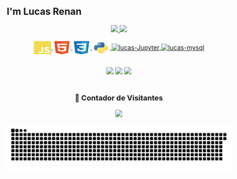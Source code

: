 ## I'm Lucas Renan

 <div align=center>
  <a href="https://github.com/B-Lucas365">
  <img height="180em" src="https://github-readme-stats.vercel.app/api?username=B-Lucas365&show_icons=true&theme=dracula&include_all_commits=true&count_private=true"/>
  <img height="180em" src="https://github-readme-stats.vercel.app/api/top-langs/?username=B-Lucas365&layout=compact&langs_count=16&theme=dracula"/>
<div>
<div style="display: inline_block"><br>
  <img align="center" alt="lucas-Js" height="30" width="40" src="https://raw.githubusercontent.com/devicons/devicon/master/icons/javascript/javascript-plain.svg">
  <img align="center" alt="lucas-HTML" height="30" width="40" src="https://raw.githubusercontent.com/devicons/devicon/master/icons/html5/html5-original.svg">
  <img align="center" alt="lucas-CSS" height="30" width="40" src="https://raw.githubusercontent.com/devicons/devicon/master/icons/css3/css3-original.svg">
  <img align="center" alt="lucas-Python" height="30" width="40" src="https://raw.githubusercontent.com/devicons/devicon/master/icons/python/python-original.svg">
 <img align="center" alt="lucas-Jupyter" height="30" width="40" src="https://jupyter.org/assets/main-logo.svg">
 <img align="center" alt="lucas-mysql" height="30" width="30" src="https://labs.mysql.com/common/logos/mysql-logo.svg?v2">
 
</div>
</div>


 ##

 <div align=center> 
  <a href="https://www.instagram.com/1lucas_r/" target="_blank"><img src="https://img.shields.io/badge/-Instagram-%23E4405F?style=for-the-badge&logo=instagram&logoColor=white" target="_blank"></a>
  <a href = "mailto: lucasrenan365@outlook.com"><img src="https://img.shields.io/badge/-Gmail-%23333?style=for-the-badge&logo=gmail&logoColor=white" target="_blank"></a>
  <a href="https://www.linkedin.com/in/lucas-renan3/" target="_blank"><img src="https://img.shields.io/badge/-LinkedIn-%230077B5?style=for-the-badge&logo=linkedin&logoColor=white" target="_blank"></a>
</div>
 
 <br>
 
 <div align=center>
  <h3><b>📍 Contador de Visitantes</b></h3>
</div>
    
<!-- retro visitor counter -->  
<p align="center" >   
  <img src="https://profile-counter.glitch.me/B-Lucas365/count.svg" />  
</p>

![github contribution grid snake animation](https://raw.githubusercontent.com/B-Lucas365/B-Lucas365/output/github-contribution-grid-snake.svg)
<!--




